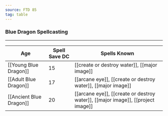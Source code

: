 ```yaml
---
source: FTD 85
tag: table
---
```


### Blue Dragon Spellcasting
---
|Age|Spell Save DC|Spells Known|
|----|----|----------|
|[[Young Blue Dragon]]|15|[[create or destroy water]], [[major image]]|
|[[Adult Blue Dragon]]|17|[[arcane eye]], [[create or destroy water]], [[major image]]|
|[[Ancient Blue Dragon]]|20|[[arcane eye]], [[create or destroy water]], [[major image]], [[project image]]|
